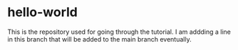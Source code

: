 # hello-world
This is the repository used for going through the tutorial. 
I am addding a line in this branch that will be added to the main branch eventually.
